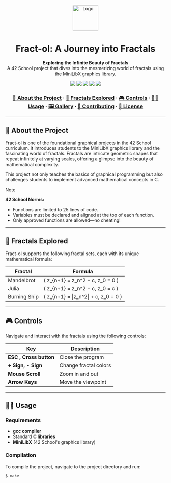 <a name="readme-top"></a>
<div align="center">
  <!-- Logo -->
  <a href="https://github.com/zackxr/fract-ol">
    <img img="![image](https://github.com/user-attachments/assets/f905076e-e645-4364-8cec-5c034b6cd75f)
" alt="Logo" width="80" height="80">
  </a>

  <!-- Project Name -->
  <h1>Fract-ol: A Journey into Fractals</h1>

  <!-- Short Description -->
  <p align="center">
    <b>Exploring the Infinite Beauty of Fractals</b><br>
    A 42 School project that dives into the mesmerizing world of fractals using the MiniLibX graphics library.
  </p>

  <!-- Badges -->
  <p>
    <img src="https://img.shields.io/badge/score-125%20%2F%20100-brightgreen?style=for-the-badge" />
    <img src="https://img.shields.io/github/repo-size/zackxr/fract-ol?style=for-the-badge&logo=github" />
    <img src="https://img.shields.io/github/languages/count/zackxr/fract-ol?style=for-the-badge" />
    <img src="https://img.shields.io/github/languages/top/zackxr/fract-ol?style=for-the-badge" />
    <img src="https://img.shields.io/github/last-commit/zackxr/fract-ol?style=for-the-badge" />
  </p>

  <h3>
    <a href="#-about-the-project">📜 About the Project</a>
    <span> · </span>
    <a href="#-fractals-explored">🌌 Fractals Explored</a>
    <span> · </span>
    <a href="#-controls">🎮 Controls</a>
    <span> · </span>
    <a href="#-usage">👨‍💻 Usage</a>
    <span> · </span>
    <a href="#-gallery">🖼️ Gallery</a>
    <span> · </span>
    <a href="#-contributing">🤝 Contributing</a>
    <span> · </span>
    <a href="#-license">📜 License</a>
  </h3>
</div>

---

## 📜 About the Project

Fract-ol is one of the foundational graphical projects in the 42 School curriculum. It introduces students to the MiniLibX graphics library and the fascinating world of fractals. Fractals are intricate geometric shapes that repeat infinitely at varying scales, offering a glimpse into the beauty of mathematical complexity.

This project not only teaches the basics of graphical programming but also challenges students to implement advanced mathematical concepts in C.

> [!NOTE]  
> **42 School Norms:**
> - Functions are limited to 25 lines of code.
> - Variables must be declared and aligned at the top of each function.
> - Only approved functions are allowed—no cheating!

---

## 🌌 Fractals Explored

Fract-ol supports the following fractal sets, each with its unique mathematical formula:

| Fractal         | Formula                                                                                           |
|-----------------|---------------------------------------------------------------------------------------------------|
| Mandelbrot      | \( z_{n+1} = z_n^2 + c, z_0 = 0 \)                                                                |
| Julia           | \( z_{n+1} = z_n^2 + c, z_0 = c \)                                                                |
| Burning Ship    | \( z_{n+1} = \|z_n^2\| + c, z_0 = 0 \)                                                            |
-----------------------------------------------------------------------------------------------------------------------

## 🎮 Controls

Navigate and interact with the fractals using the following controls:

| Key                     | Description                      |
|-------------------------|----------------------------------|
| **ESC , Cross button**  | Close the program                |
| **+ Sign, - Sign**      | Change fractal colors            |
| **Mouse Scroll**        | Zoom in and out                  |
| **Arrow Keys**          | Move the viewpoint               |

---

## 👨‍💻 Usage

### Requirements
- **gcc compiler**
- Standard **C libraries**
- **MiniLibX** (42 School's graphics library)

### Compilation
To compile the project, navigate to the project directory and run:
```shell
$ make
